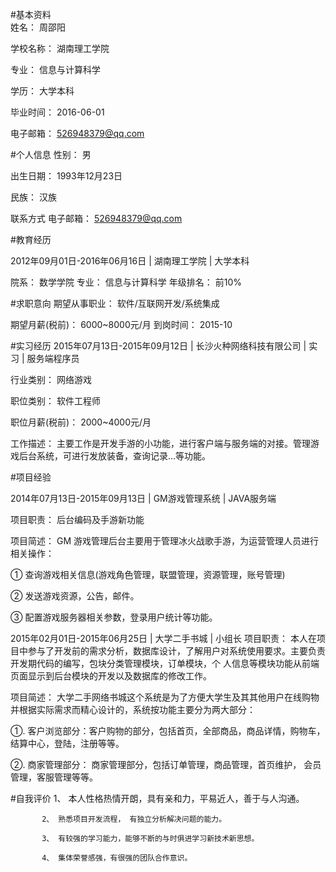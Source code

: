 #基本资料	
姓名： 周邵阳

学校名称： 湖南理工学院

专业： 信息与计算科学

学历： 大学本科

毕业时间： 2016-06-01

电子邮箱： 526948379@qq.com

#个人信息
性别： 男

出生日期： 1993年12月23日

民族： 汉族

联系方式
电子邮箱： 526948379@qq.com

#教育经历

2012年09月01日-2016年06月16日 | 湖南理工学院 | 大学本科

院系： 数学学院
专业： 信息与计算科学
年级排名： 前10%

#求职意向
期望从事职业： 软件/互联网开发/系统集成

期望月薪(税前)： 6000~8000元/月
到岗时间： 2015-10

#实习经历
2015年07月13日-2015年09月12日 | 长沙火种网络科技有限公司 | 实习 | 服务端程序员

行业类别： 网络游戏

职位类别： 软件工程师

职位月薪(税前)： 2000~4000元/月

工作描述： 主要工作是开发手游的小功能，进行客户端与服务端的对接。管理游戏后台系统，可进行发放装备，查询记录...等功能。

#项目经验

2014年07月13日-2015年09月13日 | GM游戏管理系统 | JAVA服务端

项目职责： 后台编码及手游新功能

项目简述： GM 游戏管理后台主要用于管理冰火战歌手游，为运营管理人员进行相关操作：

① 查询游戏相关信息(游戏角色管理，联盟管理，资源管理，账号管理)

② 发送游戏资源，公告，邮件。

③ 配置游戏服务器相关参数，登录用户统计等功能。

2015年02月01日-2015年06月25日 | 大学二手书城 | 小组长
项目职责： 本人在项目中参与了开发前的需求分析，数据库设计，了解用户对系统使用要求。主要负责开发期代码的编写，包块分类管理模块，订单模块，个 人信息等模块功能从前端页面显示到后台模块的开发以及数据库的修改工作。

项目简述： 大学二手网络书城这个系统是为了方便大学生及其其他用户在线购物并根据实际需求而精心设计的，系统按功能主要分为两大部分：

①. 客户浏览部分：客户购物的部分，包括首页，全部商品，商品详情，购物车，结算中心，登陆，注册等等。

②. 商家管理部分： 商家管理部分，包括订单管理，商品管理，首页维护， 会员管理，客服管理等等。

#自我评价
           1、 本人性格热情开朗，具有亲和力，平易近人，善于与人沟通。

           2、 熟悉项目开发流程， 有独立分析解决问题的能力。
           
           3、 有较强的学习能力，能够不断的与时俱进学习新技术新思想。
           
           4、 集体荣誉感强，有很强的团队合作意识。
